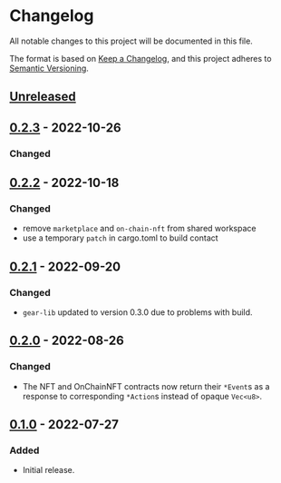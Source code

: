 # Changelog
All notable changes to this project will be documented in this file.

The format is based on [Keep a Changelog](https://keepachangelog.com/en/1.0.0/),
and this project adheres to [Semantic Versioning](https://semver.org/spec/v2.0.0.html).

## [Unreleased]

## [0.2.3] - 2022-10-26
### Changed


## [0.2.2] - 2022-10-18
### Changed
- remove `marketplace` and `on-chain-nft` from shared workspace
- use a temporary `patch` in cargo.toml to build contact

## [0.2.1] - 2022-09-20
### Changed
- `gear-lib` updated to version 0.3.0 due to problems with build.

## [0.2.0] - 2022-08-26
### Changed
- The NFT and OnChainNFT contracts now return their `*Event`s as a response to corresponding `*Action`s instead of opaque `Vec<u8>`.

## [0.1.0] - 2022-07-27
### Added
- Initial release.

[Unreleased]: https://github.com/gear-dapps/non-fungible-token/compare/0.2.3...HEAD
[0.2.3]: https://github.com/gear-dapps/non-fungible-token/compare/0.2.2...0.2.3
[0.2.2]: https://github.com/gear-dapps/non-fungible-token/compare/0.2.1...0.2.2
[0.2.1]: https://github.com/gear-dapps/non-fungible-token/compare/0.2.0...0.2.1
[0.2.0]: https://github.com/gear-dapps/non-fungible-token/compare/0.1.0...0.2.0
[0.1.0]: https://github.com/gear-dapps/non-fungible-token/compare/ee684b1...0.1.0
